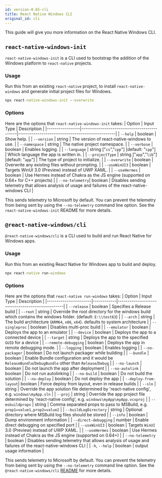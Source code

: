```yaml
---
id: version-0.65-cli
title: React Native Windows CLI
original_id: cli
---
```


This guide will give you more information on the React Native Windows CLI.

## `react-native-windows-init`

`react-native-windows-init` is a CLI used to bootstrap the addition of the Windows platform to `react-native` projects.

### Usage
Run this from an existing `react-native` project, to install `react-native-windows` and generate initial project files for Windows.

```bat
npx react-native-windows-init --overwrite
```

### Options
Here are the options that `react-native-windows-init` takes:
| Option          | Input Type                                  | Description                                      |
|-----------------|---------------------------------------------|--------------------------------------------------|
| `--help`        | boolean                                     | Show help.                                       |
| `--version`     | string                                      | The version of react-native-windows to use.      |
| `--namespace`   | string                                      | The native project namespace.                    | 
| `--verbose`     | boolean                                     | Enables logging.                                 |
| `--language`    | string ["`cs`","`cpp`"] [default: "`cpp`"]  | Which language the app is written in.            |
| `--projectType` | string ["`app`","`lib`"] [default: "`app`"] | The type of project to initialize.               |
| `--overwrite`   | boolean                                     | Overwrite any existing files without prompting.  |
| `--useWinUI3`   | boolean                                     | Targets WinUI 3.0 (Preview) instead of UWP XAML. |
| `--useHermes`   | boolean                                     | Use Hermes instead of Chakra as the JS engine (supported on 0.64+ for C++ projects) |
| `--no-telemetry`| boolean                                     | Disables sending telemetry that allows analysis of usage and failures of the react-native-windows CLI |

This sends telemetry to Microsoft by default. You can prevent the telemetry from being sent by using the `--no-telemetry` command line option. See the `react-native-windows-init` README for more details.

## `@react-native-windows/cli`

`@react-native-windows/cli` is a CLI used to build and run React Native for Windows apps. 

### Usage
Run this from an existing React Native for Windows app to build and deploy.
  
```bat
npx react-native run-windows
```
### Options
Here are the options that `react-native run-windows` takes:
| Option                | Input Type | Description                                      |
|-----------------------|------------|--------------------------------------------------|
| `--release`           | boolean    | Specifies a Release build                        |
| `--root`              | string     | Override the root directory for the windows build which contains the windows folder. (default: `E:\\test63`) |
| `--arch`              | string     | The build architecture (`ARM64`, `x86`, `x64`). defaults to system architecture |
| `--singleproc`        | boolean    | Disables multi-proc build                        |
| `--emulator`          | boolean    | Deploys the app to an emulator                   |
| `--device`            | boolean    | Deploys the app to a connected device            |
| `--target`            | string     | Deploys the app to the specified `GUID` for a device |
| `--remote-debugging`  | boolean    | Deploys the app in remote debugging mode.        |
| `--logging`           | boolean    | Enables logging                                  |
| `--no-packager`       | boolean    | Do not launch packager while building            |
| `--bundle`            | boolean    | Enable Bundle configuration and it would be `ReleaseBundle`/`DebugBundle` other than `Release`/`Debug` |
| `--no-launch`         | boolean    | Do not launch the app after deployment           |
| `--no-autolink`       | boolean    | Do not run autolinking                           |
| `--no-build`          | boolean    | Do not build the solution                        |
| `--no-deploy`         | boolean    | Do not deploy the app                            |
| `--deploy-from-layout`| boolean    | Force deploy from layout, even in release builds |
| `--sln`               | string     | Override the app solution file determined by 'react-native config', e.g. `windows\myApp.sln` |
| `--proj`              | string     | Override the app project file determined by 'react-native config', e.g. `windows\myApp\myApp.vcxproj` |
| `--msbuildprops`      | string     | Comma separated props to pass to MSBuild, e.g. `prop1=value1,prop2=value2` |
| `--buildLogDirectory` | string     | Optional directory where MSBuild log files should be stored |
| `--info`              | boolean    | Dump environment information                     |
| `--direct-debugging`  | number     | Enable direct debugging on specified port        |
| `--useWinUI3`         | boolean    | Targets `WinUI` 3.0 (Preview) instead of UWP XAML.  |
| `--useHermes`         | boolean    | Use Hermes instead of Chakra as the JS engine (supported on 0.64+)   |
| `--no-telemetry`      | boolean    | Disables sending telemetry that allows analysis of usage and failures of the react-native-windows CLI |
| `-h`, `--help`        | boolean    | output usage information                         |

This sends telemetry to Microsoft by default. You can prevent the telemetry from being sent by using the `--no-telemetry` command line option. See the `@react-native-windows/cli` [README](https://github.com/microsoft/react-native-windows/blob/main/packages/%40react-native-windows/cli/README.md) for more details.
  